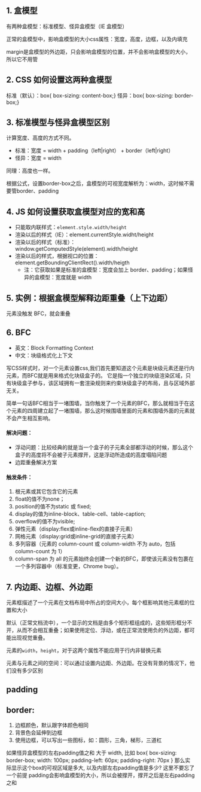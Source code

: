 ## 1. 盒模型

有两种盒模型：标准模型、怪异盒模型（IE 盒模型）

正常的盒模型中，影响盒模型的大小css属性：宽度，高度，边框，以及内填充

margin是盒模型的外边距，只会影响盒模型的位置，并不会影响盒模型的大小，所以它不用管

## 2. CSS 如何设置这两种盒模型

标准（默认）：box{ box-sizing: content-box;}
怪异：box{ box-sizing: border-box;}

## 3. 标准模型与怪异盒模型区别

计算宽度、高度的方式不同。

- 标准：宽度 = width + padding（left|right） + border（left|right）
- 怪异：宽度 = width

同理：高度也一样。

根据公式，设置border-box之后，盒模型的可视宽度解析为：width，这时候不需要管border、padding

## 4. JS 如何设置获取盒模型对应的宽和高

- 只能取内联样式：`element.style.width/height`
- 渲染以后的样式（IE）：element.currentStyle.widht/height
- 渲染以后的样式（标准）：window.getComputedStyle(element).width/height
- 渲染以后的样式，根据视口的位置：element.getBoundingClientRect().width/heigth
  - 注：它获取如果是标准的盒模型：宽度会加上 border、padding；如果怪异的盒模型：宽度就是 width

## 5. 实例：根据盒模型解释边距重叠（上下边距）

元素没触发 BFC，就会重叠

## 6. BFC


- 英文：Block Formatting Context
- 中文：块级格式化上下文

写CSS样式时，对一个元素设置css,我们首先要知道这个元素是块级元素还是行内元素，而BFC就是用来格式化块级盒子的。
它是指一个独立的块级渲染区域，只有块级盒子参与，该区域拥有一套渲染规则来约束块级盒子的布局，且与区域外部无关。

简单一句话BFC相当于一堵围墙，当你触发了一个元素的BFC，那么就相当于在这个元素的四周建立起了一堵围墙，那么这时候围墙里面的元素和围墙外面的元素就不会产生相互影响。

#### 解决问题：

- 浮动问题：比较经典的就是当一个盒子的子元素全部都浮动的时候，那么这个盒子的高度将不会被子元素撑开，这是浮动所造成的高度塌陷问题
- 边距重叠解决方案

#### 触发条件：

1. 根元素或其它包含它的元素
2. float的值不为none；
3. position的值不为static 或 fixed;
4. display的值为inline-block、table-cell、table-caption;
5. overflow的值不为visible;
6. 弹性元素（display:flex或inline-flex的直接子元素）
7. 网格元素（display:grid或inline-grid的直接子元素）
8. 多列容器（元素的 column-count 或 column-width 不为 auto，包括 column-count 为 1）
9. column-span 为 all 的元素始终会创建一个新的BFC，即使该元素没有包裹在一个多列容器中（标准变更，Chrome bug）。




## 7. 内边距、边框、外边距

元素框描述了一个元素在文档布局中所占的空间大小，每个框影响其他元素框的位置和大小

默认（正常文档流中），一个显示的文档是由多个矩形框组成的，这些矩形框分不开，从而不会相互重叠；如果使用定位、浮动，或在正常流使用负的外边距，都可能出现视觉重叠。

元素的`width`，`height`，对于这两个属性不能应用于行内非替换元素

元素与元素之间的空间：可以通过设置内边距、外边距。在没有背景的情况下，他们没有多少区别

## padding

## border:

1. 边框颜色，默认跟字体颜色相同
2. 背景色会延伸到边框
3. 使用边框，可以写出一些图标，如：圆形，三角，梯形，三道杠


如果怪异盒模型的左右padding值之和 大于 width, 比如 box{ box-sizing: border-box; width: 100px; padding-left: 60px; padding-right: 70px } 那么实际显示这个box的可视区域是多大, 以及内部左右padding值是多少?
这里不要忘了一个前提  padding会影响盒模型的大小，所以会被撑开，撑开之后是左右padding之和